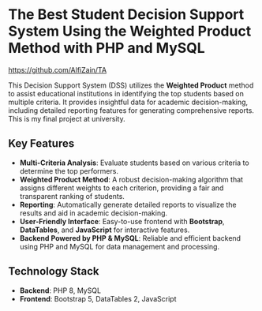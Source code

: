 # The Best Student Decision Support System Using the Weighted Product Method with PHP and MySQL

https://github.com/AlfiZain/TA

This Decision Support System (DSS) utilizes the **Weighted Product** method to assist educational institutions in identifying the top students based on multiple criteria. It provides insightful data for academic decision-making, including detailed reporting features for generating comprehensive reports. This is my final project at university.

## Key Features

- **Multi-Criteria Analysis**: Evaluate students based on various criteria to determine the top performers.
- **Weighted Product Method**: A robust decision-making algorithm that assigns different weights to each criterion, providing a fair and transparent ranking of students.
- **Reporting**: Automatically generate detailed reports to visualize the results and aid in academic decision-making.
- **User-Friendly Interface**: Easy-to-use frontend with **Bootstrap**, **DataTables**, and **JavaScript** for interactive features.
- **Backend Powered by PHP & MySQL**: Reliable and efficient backend using PHP and MySQL for data management and processing.

## Technology Stack

- **Backend**: PHP 8, MySQL
- **Frontend**: Bootstrap 5, DataTables 2, JavaScript
